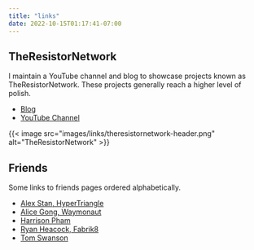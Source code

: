 ```yaml
---
title: "links"
date: 2022-10-15T01:17:41-07:00
---
```


## TheResistorNetwork

I maintain a YouTube channel and blog to showcase projects known as
TheResistorNetwork. These projects generally reach a higher level of polish.

* [Blog](http://theresistornetwork.com)
* [YouTube Channel](http://youtube.com/c/theresistornetwork)

{{< image src="images/links/theresistornetwork-header.png"
    alt="TheResistorNetwork" >}}

## Friends

Some links to friends pages ordered alphabetically.

* [Alex Stan, HyperTriangle](http://hypertriangle.com/~alex)
* [Alice Gong, Waymonaut](https://www.linkedin.com/in/alicexygong/)
* [Harrison Pham](http://hdpham.com/)
* [Ryan Heacock, Fabrik8](https://fabrik8.xyz/)
* [Tom Swanson](https://trswany.com/)
